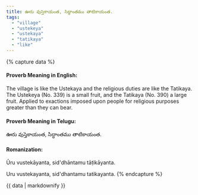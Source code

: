 ```yaml
---
title: ఊరు వుస్తెకాయంత, సిద్ధాంతము తాటికాయంత.
tags:
  - "village"
  - "ustekeya"
  - "ustekaya"
  - "tatikaya"
  - "like"
---
```


{% capture data %}
#### Proverb Meaning in English:
The village is like the Ustekaya and the religious duties are like the Tatikaya.
The Ustekeya (No. 339) is a small fruit, and the Tatikaya (No. 390) a large fruit.
Applied to exactions imposed upon people for religious purposes greater than they can bear.

#### Proverb Meaning in Telugu:
ఊరు వుస్తెకాయంత, సిద్ధాంతము తాటికాయంత.

#### Romanization:
Ūru vustekāyanta, sid'dhāntamu tāṭikāyanta.

Uru vustekayanta, sid'dhantamu tatikayanta.
{% endcapture %}

{{ data | markdownify }}

